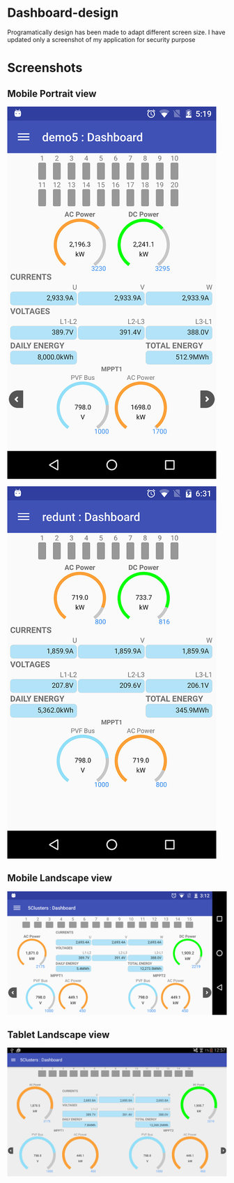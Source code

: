 # Dashboard-design
Programatically design has been made to adapt different screen size. I have updated only a screenshot of my application for security purpose

Screenshots
===========

Mobile Portrait view
--------------------
![ScreenShot](https://github.com/trbala0205/Dashboard-design/blob/master/Screenshots/Dashboard_portrait_mode_with_HScroll.png?raw=true)

![ScreenShot](https://github.com/trbala0205/Dashboard-design/blob/master/Screenshots/Dashboard_portrait_mode.png?raw=true)

Mobile Landscape view
---------------------
![ScreenShot](https://github.com/trbala0205/Dashboard-design/blob/master/Screenshots/Dashboard_landscape.png?raw=true)

Tablet Landscape view
---------------------
![ScreenShot](https://github.com/trbala0205/Dashboard-design/blob/master/Screenshots/Dashboard_landscape_tablet.png?raw=true)

